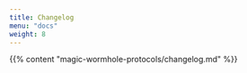 ```yaml
---
title: Changelog
menu: "docs"
weight: 8
---
```


{{% content "magic-wormhole-protocols/changelog.md" %}}
